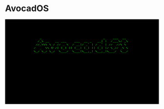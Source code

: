 # AvocadOS
![Splash of AvocadOS](https://github.com/JuantAldea/AvocadOS/blob/master/.github/docs/splash.png)

